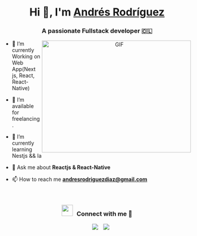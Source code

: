 <h1 align="center">Hi 👋, I'm <a href="https://100rabhcsmc.github.io/Me.io/" target="blank">
Andrés Rodríguez</a></h1>
<h3 align="center">A passionate Fullstack developer 🇨🇱</h3>

<a target="_blank" align="center">
  <img align="right" top="500" height="300" width="400" alt="GIF" src="https://media.giphy.com/media/SWoSkN6DxTszqIKEqv/giphy.gif">
</a>

- 🌱 I’m currently Working on Web App(Next js, React, React-Native)

- 🤝 I’m available for freelancing.

- 🌱 I’m currently learning Nestjs && Ia

- 💬 Ask me about **Reactjs & React-Native**

- 📫 How to reach me **andresrodriguezdiaz@gmail.com**

<br/>
<h3 align="center" > <img src="https://media.giphy.com/media/iY8CRBdQXODJSCERIr/giphy.gif" width="30" height="30" style="margin-right: 10px;">Connect with me 🤝 </h3>

<p align="center">

 <div align="center"  class="icons-social" style="margin-left: 10px;">
        <a style="margin-left: 10px;"  target="_blank" href="https://www.linkedin.com/in/andresrodriguezdev/">
			<img src="https://img.icons8.com/doodle/40/000000/linkedin--v2.png"></a>
        <a style="margin-left: 10px;" target="_blank" href="https://github.com/andresrodev">
		<img src="https://img.icons8.com/doodle/40/000000/github--v1.png"></a>
      </div>

</p>

